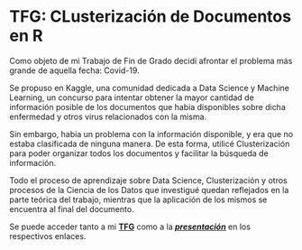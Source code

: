 # TFG: CLusterización de Documentos en R

Como objeto de mi Trabajo de Fin de Grado decidí afrontar el problema más grande de aquella fecha: Covid-19.

Se propuso en Kaggle, una comunidad dedicada a Data Science y Machine Learning, un concurso para intentar obtener la mayor cantidad de información posible de los documentos que habia disponibles sobre dicha enfermedad y otros virus relacionados con la misma.

Sin embargo, habia un problema con la información disponible, y era que no estaba clasificada de ninguna manera. De esta forma, utilicé Clusterización para poder organizar todos los documentos y facilitar la búsqueda de información.

Todo el proceso de aprendizaje sobre Data Science, Clusterización y otros procesos de la Ciencia de los Datos que investigué quedan reflejados en la parte teórica del trabajo, mientras que la aplicación de los mismos se encuentra al final del documento.

Se puede acceder tanto a mi [**TFG**](https://github.com/Acamon97/TFG/blob/main/Documentos/TFG.pdf) como a la [***presentación***](https://github.com/Acamon97/TFG/blob/main/Documentos/Presentacion_TFG.pdf) en los respectivos enlaces.
